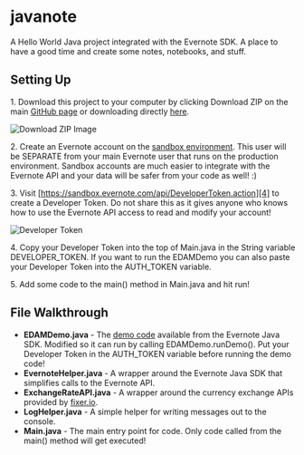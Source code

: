 # javanote
A Hello World Java project integrated with the Evernote SDK. A place to have a good time and create some notes, notebooks, and stuff.

## Setting Up

1\. Download this project to your computer by clicking Download ZIP on the main [GitHub page][1] or downloading directly [here][2].

![Download ZIP Image](http://imgur.com/fxven7C.png)

2\. Create an Evernote account on the [sandbox environment][3]. This user will be SEPARATE from your main Evernote user that runs on the production environment. Sandbox accounts are much easier to integrate with the Evernote API and your data will be safer from your code as well! :) 

3\. Visit [https://sandbox.evernote.com/api/DeveloperToken.action][4] to create a Developer Token. Do not share this as it gives anyone who knows how to use the Evernote API access to read and modify your account! 

![Developer Token](http://imgur.com/ItF2cAv.png)

4\. Copy your Developer Token into the top of Main.java in the String variable DEVELOPER_TOKEN. If you want to run the EDAMDemo you can also paste your Developer Token into the AUTH_TOKEN variable.

5\. Add some code to the main() method in Main.java and hit run!

## File Walkthrough

* **EDAMDemo.java** - The [demo code][5] available from the Evernote Java SDK. Modified so it can run by calling EDAMDemo.runDemo(). Put your Developer Token in the AUTH_TOKEN variable before running the demo code!
* **EvernoteHelper.java** - A wrapper around the Evernote Java SDK that simplifies calls to the Evernote API.
* **ExchangeRateAPI.java** - A wrapper around the currency exchange APIs provided by [fixer.io][6].
* **LogHelper.java** - A simple helper for writing messages out to the console.
* **Main.java** - The main entry point for code. Only code called from the main() method will get executed!

[1]: https://github.com/markcerqueira/javanote
[2]: https://github.com/markcerqueira/javanote/archive/master.zip
[3]: https://sandbox.evernote.com
[4]: https://sandbox.evernote.com/api/DeveloperToken.action
[5]: https://github.com/evernote/evernote-sdk-java/blob/master/sample/client/EDAMDemo.java
[6]: http://fixer.io/
